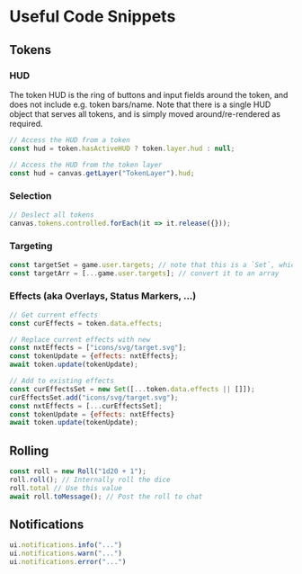 # Useful Code Snippets

## Tokens

### HUD

The token HUD is the ring of buttons and input fields around the token, and does not include e.g. token bars/name.
Note that there is a single HUD object that serves all tokens, and is simply moved around/re-rendered as required.

```js
// Access the HUD from a token
const hud = token.hasActiveHUD ? token.layer.hud : null;
```

```js
// Access the HUD from the token layer
const hud = canvas.getLayer("TokenLayer").hud;
```

### Selection

```js
// Deslect all tokens
canvas.tokens.controlled.forEach(it => it.release({}));
```

### Targeting

```js
const targetSet = game.user.targets; // note that this is a `Set`, which can be a pest, so...
const targetArr = [...game.user.targets]; // convert it to an array
```

### Effects (aka Overlays, Status Markers, ...)

```js
// Get current effects
const curEffects = token.data.effects;
```

```js
// Replace current effects with new
const nxtEffects = ["icons/svg/target.svg"];
const tokenUpdate = {effects: nxtEffects};
await token.update(tokenUpdate);
```

```js
// Add to existing effects
const curEffectsSet = new Set([...token.data.effects || []]);
curEffectsSet.add("icons/svg/target.svg");
const nxtEffects = [...curEffectsSet];
const tokenUpdate = {effects: nxtEffects}
await token.update(tokenUpdate);
```

## Rolling

```js
const roll = new Roll("1d20 + 1");
roll.roll(); // Internally roll the dice
roll.total // Use this value
await roll.toMessage(); // Post the roll to chat
```

## Notifications

```js
ui.notifications.info("...")
ui.notifications.warn("...")
ui.notifications.error("...")
```
